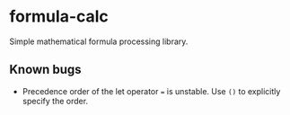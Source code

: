 # formula-calc

Simple mathematical formula processing library.

## Known bugs

- Precedence order of the let operator `=` is unstable. Use `()` to explicitly specify the order.
